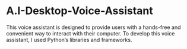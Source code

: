 # A.I-Desktop-Voice-Assistant
This voice assistant is designed to provide users with a hands-free and convenient way to interact with their computer. To develop this voice assistant, I used Python’s libraries and frameworks.
